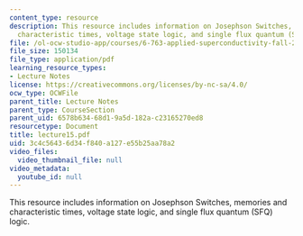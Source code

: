 ```yaml
---
content_type: resource
description: This resource includes information on Josephson Switches, memories and
  characteristic times, voltage state logic, and single flux quantum (SFQ) logic.
file: /ol-ocw-studio-app/courses/6-763-applied-superconductivity-fall-2005/3c4c56436d34f840a127e55b25aa78a2_lecture15.pdf
file_size: 150134
file_type: application/pdf
learning_resource_types:
- Lecture Notes
license: https://creativecommons.org/licenses/by-nc-sa/4.0/
ocw_type: OCWFile
parent_title: Lecture Notes
parent_type: CourseSection
parent_uid: 6578b634-68d1-9a5d-182a-c23165270ed8
resourcetype: Document
title: lecture15.pdf
uid: 3c4c5643-6d34-f840-a127-e55b25aa78a2
video_files:
  video_thumbnail_file: null
video_metadata:
  youtube_id: null
---
```

This resource includes information on Josephson Switches, memories and characteristic times, voltage state logic, and single flux quantum (SFQ) logic.